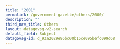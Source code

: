 ```yaml
---
title: "2001"
permalink: /government-gazette/others/2000/
description: ""
third_nav_title: Others
layout: datagovsg-v2-search
default_field: Subject
datagovsg-id: d_93a2029e86bc60b15ce095befc099d68
---
```

